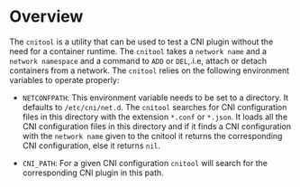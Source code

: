# Overview
The `cnitool` is a utility that can be used to test a CNI plugin
without the need for a container runtime. The `cnitool` takes a
`network name` and a `network namespace` and a command to `ADD` or
`DEL`,.i.e, attach or detach containers from a network. The `cnitool`
relies on the following environment variables to operate properly:
* `NETCONFPATH`: This environment variable needs to be set to a
  directory. It defaults to `/etc/cni/net.d`. The `cnitool` searches
  for CNI configuration files in this directory with the extension
  `*.conf` or `*.json`. It loads all the CNI configuration files in
  this directory and if it finds a CNI configuration with the `network
  name` given to the cnitool it returns the corresponding CNI
  configuration, else it returns `nil`.

* `CNI_PATH`: For a given CNI configuration `cnitool` will search for
  the corresponding CNI plugin in this path.
